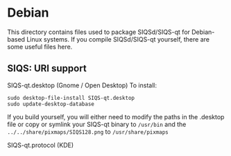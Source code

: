 
Debian
====================
This directory contains files used to package SIQSd/SIQS-qt
for Debian-based Linux systems. If you compile SIQSd/SIQS-qt yourself, there are some useful files here.

## SIQS: URI support ##


SIQS-qt.desktop  (Gnome / Open Desktop)
To install:

	sudo desktop-file-install SIQS-qt.desktop
	sudo update-desktop-database

If you build yourself, you will either need to modify the paths in
the .desktop file or copy or symlink your SIQS-qt binary to `/usr/bin`
and the `../../share/pixmaps/SIQS128.png` to `/usr/share/pixmaps`

SIQS-qt.protocol (KDE)

